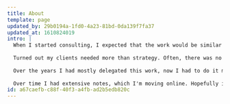 ```yaml
---
title: About
template: page
updated_by: 29b0194a-1fd0-4a23-81bd-0da139f7fa37
updated_at: 1610824019
intro: |
  When I started consulting, I expected that the work would be similar to my experience in-house. I would work with the team, provide third-party insight and ideas around marketing strategy, and enjoy working with a wide variety of companies. 
  
  Turned out my clients needed more than strategy. Often, there was no team (or a very small team). They needed help executing. I had to get shit done, and everything needed to be measured, tested, evaluated, and iterated. 
  
  Over the years I had mostly delegated this work, now I had to do it myself. The result was a lot of learning curves. How to build and maintain landing page servers, audit sites for SEO, optimize PPC campaigns, evaluate reviews using natural language processing, conduct sentiment analysis on social networks, perform A/B testing on landing pages, configure Google Tag Manager and Analytics, and on and on. 
  
  Over time I had extensive notes, which I'm moving online. Hopefully it'll be helpful.[[]()]()
id: a67caefb-c88f-40f3-a4fb-ad2b5edb820c
---
```

